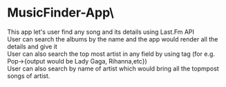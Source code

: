 # MusicFinder-App\
This app let's user find any song and its details using Last.Fm API\
User can search the albums by the name and the app would render all the details and give it\
User can also search the top most artist in any field by using tag (for e.g. Pop->{output would be Lady Gaga, Rihanna,etc})\
User can also search by name of artist which would bring all the topmpost songs of artist.
